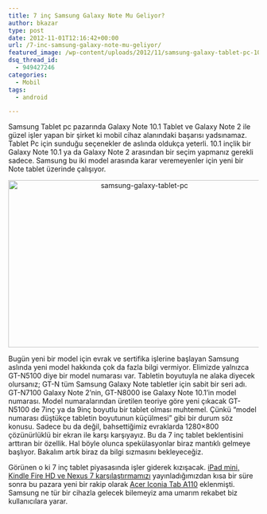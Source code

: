 ```yaml
---
title: 7 inç Samsung Galaxy Note Mu Geliyor?
author: bkazar
type: post
date: 2012-11-01T12:16:42+00:00
url: /7-inc-samsung-galaxy-note-mu-geliyor/
featured_image: /wp-content/uploads/2012/11/samsung-galaxy-tablet-pc-100x100.jpg
dsq_thread_id:
  - 949427246
categories:
  - Mobil
tags:
  - android

---
```

Samsung Tablet pc pazarında Galaxy Note 10.1 Tablet ve Galaxy Note 2 ile güzel işler yapan bir şirket ki mobil cihaz alanındaki başarısı yadsınamaz. Tablet Pc için sunduğu seçenekler de aslında oldukça yeterli. 10.1 inçlik bir Galaxy Note 10.1 ya da Galaxy Note 2 arasından bir seçim yapmanız gerekli sadece. Samsung bu iki model arasında karar veremeyenler için yeni bir Note tablet üzerinde çalışıyor.

<p style="text-align: center;">
  <img class="aligncenter  wp-image-8887" title="samsung-galaxy-tablet-pc" src="https://www.murekkep.org/wp-content/uploads/2012/11/samsung-galaxy-tablet-pc.jpg" alt="samsung-galaxy-tablet-pc" width="532" height="336" srcset="https://www.murekkep.org/wp-content/uploads/2012/11/samsung-galaxy-tablet-pc.jpg 760w, https://www.murekkep.org/wp-content/uploads/2012/11/samsung-galaxy-tablet-pc-400x252.jpg 400w, https://www.murekkep.org/wp-content/uploads/2012/11/samsung-galaxy-tablet-pc-50x31.jpg 50w, https://www.murekkep.org/wp-content/uploads/2012/11/samsung-galaxy-tablet-pc-197x125.jpg 197w" sizes="(max-width: 532px) 100vw, 532px" />
</p>

Bugün yeni bir model için evrak ve sertifika işlerine başlayan Samsung aslında yeni model hakkında çok da fazla bilgi vermiyor. Elimizde yalnızca GT-N5100 diye bir model numarası var. Tabletin boyutuyla ne alaka diyecek olursanız; GT-N tüm Samsung Galaxy Note tabletler için sabit bir seri adı. GT-N7100 Galaxy Note 2’nin, GT-N8000 ise Galaxy Note 10.1’in model numarası. Model numaralarından üretilen teoriye göre yeni çıkacak GT-N5100 de 7inç ya da 9inç boyutlu bir tablet olması muhtemel. Çünkü “model numarası düştükçe tabletin boyutunun küçülmesi” gibi bir durum söz konusu. Sadece bu da değil, bahsettiğimiz evraklarda 1280&#215;800 çözünürlüklü bir ekran ile karşı karşıyayız. Bu da 7 inç tablet beklentisini arttıran bir özellik. Hal böyle olunca spekülasyonlar biraz mantıklı gelmeye başlıyor. Bakalım artık biraz da bilgi sızmasını bekleyeceğiz.

Görünen o ki 7 inç tablet piyasasında işler giderek kızışacak. [iPad mini, Kindle Fire HD ve Nexus 7 karşılaştırmamızı][1] yayınladığımızdan kısa bir süre sonra bu pazara yeni bir rakip olarak [Acer Iconia Tab A110][2] eklenmişti. Samsung ne tür bir cihazla gelecek bilemeyiz ama umarım rekabet biz kullanıcılara yarar.

&nbsp;

 [1]: https://wp.me/p1eJph-2gG "ipad mini nexus 7 teknik özellikler"
 [2]: https://wp.me/p1eJph-2j3 "Acer iconia a 110"